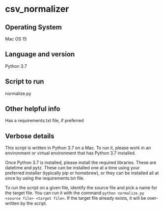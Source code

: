 # csv_normalizer

## Operating System
Mac OS 15

## Language and version
Python 3.7

## Script to run
normalize.py

## Other helpful info
Has a requirements.txt file, if preferred

## Verbose details
This script is written in Python 3.7 on a Mac. To run it, please work in an environment or virtual environment that has Python 3.7 installed. 

Once Python 3.7 is installed, please install the required libraries. These are datetime and pytz. These can be installed one at a time using your preferred installer (typically pip or homebrew), or they can be installed all at once by using the requirements.txt file. 

To run the script on a given file, identify the source file and pick a name for the target file. You can run it with the command `python normalize.py <source file> <target file>`. If the target file already exists, it will be over-written by the script.
